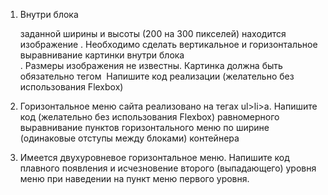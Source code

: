 

1) Внутри блока <div>  заданной ширины и высоты (200 на 300 пикселей) находится изображение <img>. 
Необходимо сделать вертикальное и горизонтальное выравнивание картинки внутри блока <div>.
Размеры изображения не известны. Картинка должна быть обязательно тегом <img>
Напишите код реализации (желательно без использования Flexbox)

2) Горизонтальное меню сайта реализовано на тегах ul>li>a. 
Напишите код (желательно без использования Flexbox) равномерного выравнивание пунктов горизонтального меню по ширине (одинаковые отступы между блоками) контейнера

3) Имеется двухуровневое горизонтальное меню.
Напишите код плавного появления и исчезновение второго (выпадающего) уровня меню при наведении на пункт меню первого уровня.
